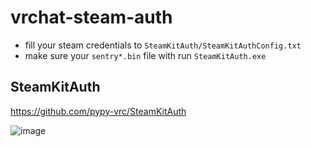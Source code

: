 # vrchat-steam-auth
- fill your steam credentials to `SteamKitAuth/SteamKitAuthConfig.txt`
- make sure your `sentry*.bin` file with run `SteamKitAuth.exe`

## SteamKitAuth
https://github.com/pypy-vrc/SteamKitAuth

![image](https://user-images.githubusercontent.com/25771678/182361049-83285786-73c1-4429-abd0-83ea20514583.png)

